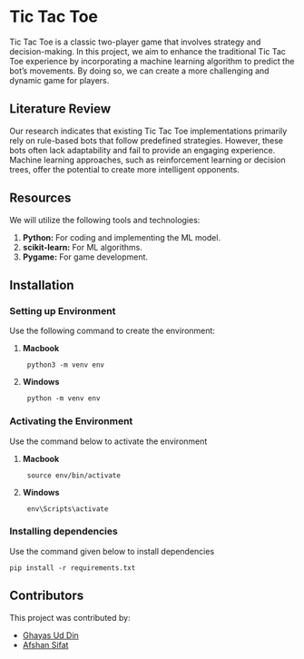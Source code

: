 # Tic Tac Toe

Tic Tac Toe is a classic two-player game that involves strategy and decision-making. In this project, we aim to enhance the traditional Tic Tac Toe experience by incorporating a machine learning algorithm to predict the bot’s movements. By doing so, we can create a more challenging and dynamic game for players.

## Literature Review

Our research indicates that existing Tic Tac Toe implementations primarily rely on rule-based bots that follow predefined strategies. However, these bots often lack adaptability and fail to provide an engaging experience. Machine learning approaches, such as reinforcement learning or decision trees, offer the potential to create more intelligent opponents.

## Resources

We will utilize the following tools and technologies:

1. **Python:** For coding and implementing the ML model.
2. **scikit-learn:** For ML algorithms.
3. **Pygame:** For game development.

## Installation

### Setting up Environment

Use the following command to create the environment:

1. **Macbook**

        python3 -m venv env

2. **Windows**

        python -m venv env

### Activating the Environment

Use the command below to activate the environment

1. **Macbook**

        source env/bin/activate

2. **Windows**

        env\Scripts\activate

### Installing dependencies

Use the command given below to install dependencies

    pip install -r requirements.txt

## Contributors

This project was contributed by:

- [Ghayas Ud Din](https://github.com/ghayasleo)
- [Afshan Sifat](https://github.com/ghayasleo)
